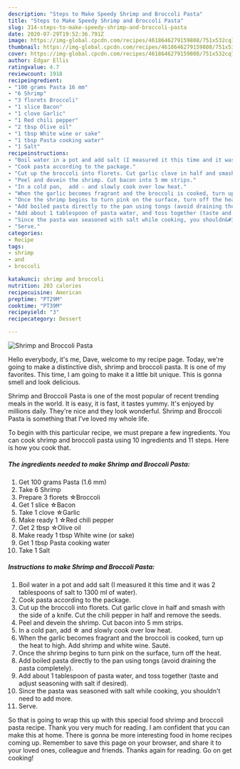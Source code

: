 ```yaml
---
description: "Steps to Make Speedy Shrimp and Broccoli Pasta"
title: "Steps to Make Speedy Shrimp and Broccoli Pasta"
slug: 314-steps-to-make-speedy-shrimp-and-broccoli-pasta
date: 2020-07-29T19:52:36.791Z
image: https://img-global.cpcdn.com/recipes/4618646279159808/751x532cq70/shrimp-and-broccoli-pasta-recipe-main-photo.jpg
thumbnail: https://img-global.cpcdn.com/recipes/4618646279159808/751x532cq70/shrimp-and-broccoli-pasta-recipe-main-photo.jpg
cover: https://img-global.cpcdn.com/recipes/4618646279159808/751x532cq70/shrimp-and-broccoli-pasta-recipe-main-photo.jpg
author: Edgar Ellis
ratingvalue: 4.7
reviewcount: 1918
recipeingredient:
- "100 grams Pasta 16 mm"
- "6 Shrimp"
- "3 florets Broccoli"
- "1 slice Bacon"
- "1 clove Garlic"
- "1 Red chili pepper"
- "2 tbsp Olive oil"
- "1 tbsp White wine or sake"
- "1 tbsp Pasta cooking water"
- "1 Salt"
recipeinstructions:
- "Boil water in a pot and add salt (I measured it this time and it was 2 tablespoons of salt to 1300 ml of water)."
- "Cook pasta according to the package."
- "Cut up the broccoli into florets. Cut garlic clove in half and smash with the side of a knife. Cut the chili pepper in half and remove the seeds."
- "Peel and devein the shrimp. Cut bacon into 5 mm strips."
- "In a cold pan,  add ☆ and slowly cook over low heat."
- "When the garlic becomes fragrant and the broccoli is cooked, turn up the heat to high. Add shrimp and white wine. Sauté."
- "Once the shrimp begins to turn pink on the surface, turn off the heat."
- "Add boiled pasta directly to the pan using tongs (avoid draining the pasta completely)."
- "Add about 1 tablespoon of pasta water, and toss together (taste and adjust seasoning with salt if desired)."
- "Since the pasta was seasoned with salt while cooking, you shouldn&#39;t need to add more."
- "Serve."
categories:
- Recipe
tags:
- shrimp
- and
- broccoli

katakunci: shrimp and broccoli 
nutrition: 203 calories
recipecuisine: American
preptime: "PT29M"
cooktime: "PT39M"
recipeyield: "3"
recipecategory: Dessert

---
```



![Shrimp and Broccoli Pasta](https://img-global.cpcdn.com/recipes/4618646279159808/751x532cq70/shrimp-and-broccoli-pasta-recipe-main-photo.jpg)

Hello everybody, it's me, Dave, welcome to my recipe page. Today, we're going to make a distinctive dish, shrimp and broccoli pasta. It is one of my favorites. This time, I am going to make it a little bit unique. This is gonna smell and look delicious.



Shrimp and Broccoli Pasta is one of the most popular of recent trending meals in the world. It is easy, it is fast, it tastes yummy. It's enjoyed by millions daily. They're nice and they look wonderful. Shrimp and Broccoli Pasta is something that I've loved my whole life.


To begin with this particular recipe, we must prepare a few ingredients. You can cook shrimp and broccoli pasta using 10 ingredients and 11 steps. Here is how you cook that.

<!--inarticleads1-->

##### The ingredients needed to make Shrimp and Broccoli Pasta:

1. Get 100 grams Pasta (1.6 mm)
1. Take 6 Shrimp
1. Prepare 3 florets ☆Broccoli
1. Get 1 slice ☆Bacon
1. Take 1 clove ☆Garlic
1. Make ready 1 ☆Red chili pepper
1. Get 2 tbsp ☆Olive oil
1. Make ready 1 tbsp White wine (or sake)
1. Get 1 tbsp Pasta cooking water
1. Take 1 Salt




<!--inarticleads2-->

##### Instructions to make Shrimp and Broccoli Pasta:

1. Boil water in a pot and add salt (I measured it this time and it was 2 tablespoons of salt to 1300 ml of water).
1. Cook pasta according to the package.
1. Cut up the broccoli into florets. Cut garlic clove in half and smash with the side of a knife. Cut the chili pepper in half and remove the seeds.
1. Peel and devein the shrimp. Cut bacon into 5 mm strips.
1. In a cold pan,  add ☆ and slowly cook over low heat.
1. When the garlic becomes fragrant and the broccoli is cooked, turn up the heat to high. Add shrimp and white wine. Sauté.
1. Once the shrimp begins to turn pink on the surface, turn off the heat.
1. Add boiled pasta directly to the pan using tongs (avoid draining the pasta completely).
1. Add about 1 tablespoon of pasta water, and toss together (taste and adjust seasoning with salt if desired).
1. Since the pasta was seasoned with salt while cooking, you shouldn&#39;t need to add more.
1. Serve.




So that is going to wrap this up with this special food shrimp and broccoli pasta recipe. Thank you very much for reading. I am confident that you can make this at home. There is gonna be more interesting food in home recipes coming up. Remember to save this page on your browser, and share it to your loved ones, colleague and friends. Thanks again for reading. Go on get cooking!
